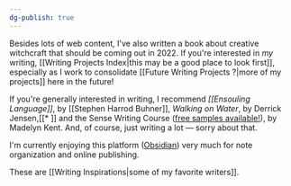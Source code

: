 ```yaml
---
dg-publish: true
---
```


Besides lots of web content, I've also written a book about creative witchcraft that should be coming out in 2022. If you're interested in *my* writing, [[Writing Projects Index|this may be a good place to look first]], especially as I work to consolidate [[Future Writing Projects ?|more of my projects]] here in the future! 

If you're generally interested in writing, I recommend *[[Ensouling Language]]*, by [[Stephen Harrod Buhner]], *Walking on Water*, by Derrick Jensen,[[* ]]  and the Sense Writing Course ([free samples available!](http://www.sensewriting.org/sensewritings)), by Madelyn Kent. And, of course, just writing a lot — sorry about that.

I'm currently enjoying this platform ([Obsidian](http://obsidian.md)) very much for note organization and online publishing. 

These are [[Writing Inspirations|some of my favorite writers]]. 

